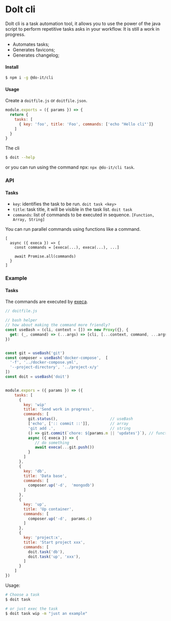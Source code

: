# DoIt cli

DoIt cli is a task automation tool, it allows you to use the power of the java script to perform repetitive tasks asks in your workflow. It is still a work in progress.

- Automates tasks;
- Generates favicons;
- Generates changelog;

#### Install

```bash
$ npm i -g @do-it/cli
```

#### Usage

Create a `doitfile.js` or `doitfile.json`.

```js
module.exports = ({ params }) => {
  return {
    tasks: [
      { key: 'foo', title: 'Foo', commands: ['echo "Hello cli"']}
    ]
  }
}

```

The cli

```bash
$ doit --help
```

or you can run using the command npx: `npx @do-it/cli task`.

### API

#### Tasks

- `key`: identifies the task to be run.
   `doit task <key>`
- `title`: task title, it will be visible in the task list.
   `doit task`
- `commands`: list of commands to be executed in sequence.
   `[Function, Array, String]`

You can run parallel commands using functions like a command.

```
[
  async ({ execa }) => {
    const commands = [execa(...), execa(...), ...]
  
    await Promise.all(commands)
  }
]
```

### Example

#### Tasks

The commands are executed by [execa](https://www.npmjs.com/package/execa).

```js
// doitfile.js

// bash helper
// how about making the command more friendly?
const useBash = (cli, context = []) => new Proxy({}, {
  get: (_, command) => (...args) => [cli, [...context, command, ...args]]
})


const git = useBash('git')
const composer = useBash('docker-compose',  [
  '-f', '../docker-compose.yml',
  '--project-directory', '../project-x/y'
])
const doit = useBash('doit')


module.expors = ({ params }) => ({
    tasks: [
      {
        key: 'wip'
        title: 'Send work in progress',
        commands: [
          git.status(),                       // useBash
          ['echo', [':: commit ::']],         // array 
          'git add .',                        // string
          () => git.commit(`chore: ${params.m || 'updates'}`), // function
          async ({ execa }) => {
             // do something
             await execa(...git.push())
          }
        ]
      },
      {
        key: 'db',
        title: 'Data base',
        commands: [
          composer.up('-d',  'mongodb')
        ]
      },
      {
        key: 'up',
        title: 'Up container',
        commands: [
          composer.up('-d',  params.c)
        ]
      },
      {
        key: 'project:x',
        title: 'Start project xxx',
        commands: [
          doit.task('db'),
          doit.task('up', 'xxx'),
        ]
      }
    ]
})
```

Usage:

```bash
# Choose a task
$ doit task

# or just exec the task
$ doit task wip -m "just an example"
```
